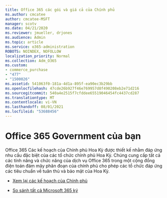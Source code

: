 ```yaml
---
title: Office 365 các gói và giá cả của Chính phủ
ms.author: cmcatee
author: cmcatee-MSFT
manager: scotv
ms.date: 04/21/2020
ms.reviewer: jmueller, drjones
ms.audience: Admin
ms.topic: article
ms.service: o365-administration
ROBOTS: NOINDEX, NOFOLLOW
localization_priority: Normal
ms.collection: Adm_O365
ms.custom:
- commerce_purchase
- "477"
- "1500026"
ms.assetid: 541063f0-181a-4d1a-895f-ea90ec3b29bb
ms.openlocfilehash: 47cde26b927f46e769957d8f490208eb2e71d216
ms.sourcegitcommit: 540a4e2515f7cfddee65519046454fc4437cd287
ms.translationtype: MT
ms.contentlocale: vi-VN
ms.lasthandoff: 08/01/2021
ms.locfileid: "53688456"
---
```

# <a name="office-365-government-plans"></a>Office 365 Government của bạn

Office 365 Các kế hoạch của Chính phủ Hoa Kỳ được thiết kế nhằm đáp ứng nhu cầu đặc biệt của các tổ chức chính phủ Hoa Kỳ. Chúng cung cấp tất cả các tính năng và chức năng của dịch vụ Office 365 trong một cộng đồng điện toán đám mây phân đoạn của chính phủ cho phép các tổ chức đáp ứng các tiêu chuẩn về tuân thủ và bảo mật của Hoa Kỳ.
  
- [Xem lại các kế hoạch của Chính phủ](https://products.office.com/government/compare-office-365-government-plans)

- [So sánh tất cả Microsoft 365 ký](https://products.office.com/business/compare-more-office-365-for-business-plans)